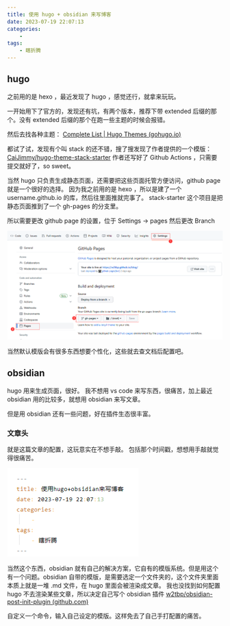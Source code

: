```yaml
---
title: 使用 hugo + obsidian 来写博客
date: 2023-07-19 22:07:13
categories:
    - 
tags:
    - 瞎折腾
---
```


## hugo
之前用的是 hexo ，最近发现了 hugo ，感觉还行，就拿来玩玩。

一开始用下了官方的，发现还有坑，有两个版本，推荐下带 extended 后缀的那个。没有 extended 后缀的那个在跑一些主题的时候会报错。

然后去找各种主题：
[Complete List | Hugo Themes (gohugo.io)](https://themes.gohugo.io/)

都试了试，发现有个叫 stack 的还不错，搜了搜发现了作者提供的一个模版：
[CaiJimmy/hugo-theme-stack-starter](https://github.com/CaiJimmy/hugo-theme-stack-starter)
作者还写好了 Github Actions ，只需要提交就好了，so sweet。

当然 hugo 只负责生成静态页面，还需要把这些页面托管方便访问，github page 就是一个很好的选择。
因为我之前用的是 hexo ，所以是建了一个 username.github.io 的库，然后往里面推就完事了。
stack-starter 这个项目是把静态页面推到了一个 gh-pages 的分支里。

所以需要更改 github page 的设置，位于 Settings -> pages 
然后更改 Branch

![index_image_1.png](index_image_1.png)

当然默认模版会有很多东西想要个性化，这些就去查文档后配置吧。

## obsidian
hugo 用来生成页面，很好。
我不想用 vs code 来写东西，很痛苦，加上最近 obsidian 用的比较多，就想用 obsidian 来写文章。

但是用 obsidian 还有一些问题，好在插件生态很丰富。

### 文章头
就是这篇文章的配置，这玩意实在不想手敲。
包括那个时间戳，想想用手敲就觉得很痛苦。

![index_image_2.png](index_image_2.png)

当然这个东西，obsidian 就有自己的解决方案，它自有的模版系统。但是用这个有一个问题。obsidian 自带的模版，是需要选定一个文件夹的，这个文件夹里面本质上就是一堆 .md 文件，在 hugo 里面会被渲染成文章。
我也没找到如何配置 hugo 不去渲染某些文章，所以决定自己写个 obsidian 插件
[w2tbp/obsidian-post-init-plugin (github.com)](https://github.com/w2tbp/obsidian-post-init-plugin)

自定义一个命令，输入自己设定的模版。这样免去了自己手打配置的痛苦。